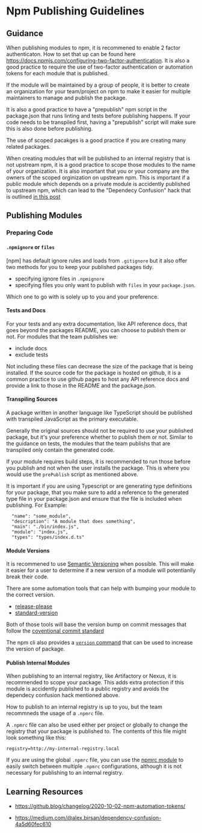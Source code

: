# Npm Publishing Guidelines


## Guidance

When publishing modules to npm, it is recommened to enable 2 factor authenticaton.  How to set that up can be found here https://docs.npmjs.com/configuring-two-factor-authentication.  It is also a good practice to require the use of two-factor authentication or automation tokens for each module that is published.

If the module will be maintained by a group of people, it is better to create an organization for your team/project on npm to make it easier for multiple maintainers to manage and publish the package.

It is also a good practice to have a "prepublish" npm script in the package.json that runs linting and tests before publishing happens.  If your code needs to be transpiled first, having a "prepublish" script will make sure this is also done before publishing.

The use of scoped pacakges is a good practice if you are creating many related packages.

When creating modules that will be published to an internal registry that is not upstream npm, it is a good practice to scope those modules to the name of your organization.  It is also important that you or your company are the owners of the scoped orginization on upstream npm.  This is important if a public module which depends on a private module is accidently published to upstream npm, which can lead to the "Dependecy Confusion" hack that is outlined [in this post](https://medium.com/@alex.birsan/dependency-confusion-4a5d60fec610)

## Publishing Modules

### Preparing Code

#### `.npmignore` or `files`

[npm] has default ignore rules and loads from `.gitignore` but it also offer two methods for you to keep your published packages tidy.

- specifying ignore files in `.npmignore`
- specifying files you only want to publish with `files` in your `package.json`.

Which one to go with is solely up to you and your preference.

#### Tests and Docs

For your tests and any extra documentation, like API reference docs, that goes beyond the packages README, you can choose to publish them or not. For modules that the team publishes we:
* include docs
* exclude tests

Not including these files can decrease the size of the package that is being installed.  If the source code for the package is hosted on github, it is a common practice to use github pages to host any API reference docs and provide a link to those in the README and the package.json.


#### Transpiling Sources

A package written in another language like TypeScript should be published with transpiled JavaScript as the primary executable.

Generally the original sources should not be required to use your published package, but it's your preference whether to publish them or not.  Similar to the guidance on tests, the modules that the team publishs that are transpiled only contain the generated code.

If your module requires build steps, it is recommended to run those before you publish and not when the user installs the package.  This is where you would use the `prePublish` script as mentioned above.

It is important if you are using Typescript or are generating type definitions for your package, that you make sure to add a reference to the generated type file in your package.json and ensure that the file is included when publishing.  For Example:

```
  "name": "some_module",
  "description": "A module that does something",
  "main": "./bin/index.js",
  "module": "index.js",
  "types": "types/index.d.ts"
```

#### Module Versions

It is recommened to use [Semantic Versioning](https://semver.org/) when possible.  This will make it easier for a user to determine if a new version of a module will potentianlly break their code.

There are some automation tools that can help with bumping your module to the correct version.

* [release-please](https://github.com/googleapis/release-please)
* [standard-version](https://github.com/conventional-changelog/standard-version)

Both of those tools will base the version bump on commit messages that follow the [coventional commit standard](https://www.conventionalcommits.org/en/v1.0.0/)

The npm cli also provides a [`version` command](https://docs.npmjs.com/cli/v7/commands/npm-version) that can be used to increase the version of package.


#### Publish Internal Modules

When publishing to an internal registry, like Artifactory or Nexus, it is recommended to scope your package.  This adds extra protection if this module is accidently published to a public registry and avoids the dependecy confusion hack mentioned above.

How to publish to an internal registry is up to you, but the team recommneds the usage of a `.npmrc` file.

A `.npmrc` file can also be used either per project or globally to change the registry that your package is published to.  The contents of this file might look something like this:

```
registry=http://my-internal-registry.local
```

If you are using the global `.npmrc` file, you can use the [npmrc module](https://www.npmjs.com/package/npmrc) to easily switch between multiple `.npmrc` configurations, although it is not necessary for publishing to an internal registry.

## Learning Resources

* https://github.blog/changelog/2020-10-02-npm-automation-tokens/

* https://medium.com/@alex.birsan/dependency-confusion-4a5d60fec610
